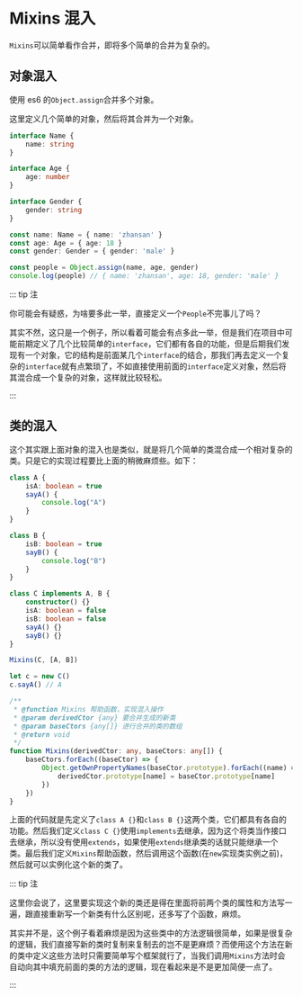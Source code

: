 # Mixins 混入

`Mixins`可以简单看作合并，即将多个简单的合并为复杂的。

## 对象混入

使用 es6 的`Object.assign`合并多个对象。

这里定义几个简单的对象，然后将其合并为一个对象。

```ts
interface Name {
    name: string
}

interface Age {
    age: number
}

interface Gender {
    gender: string
}

const name: Name = { name: 'zhansan' }
const age: Age = { age: 18 }
const gender: Gender = { gender: 'male' }

const people = Object.assign(name, age, gender)
console.log(people) // { name: 'zhansan', age: 18, gender: 'male' }
```

::: tip 注

你可能会有疑惑，为啥要多此一举，直接定义一个`People`不完事儿了吗？

其实不然，这只是一个例子，所以看着可能会有点多此一举，但是我们在项目中可能前期定义了几个比较简单的`interface`，它们都有各自的功能，但是后期我们发现有一个对象，它的结构是前面某几个`interface`的结合，那我们再去定义一个复杂的`interface`就有点繁琐了，不如直接使用前面的`interface`定义对象，然后将其混合成一个复杂的对象，这样就比较轻松。

:::

## 类的混入

这个其实跟上面对象的混入也是类似，就是将几个简单的类混合成一个相对复杂的类。只是它的实现过程要比上面的稍微麻烦些。如下：

```ts
class A {
	isA: boolean = true
	sayA() {
		console.log("A")
	}
}

class B {
	isB: boolean = true
	sayB() {
		console.log("B")
	}
}

class C implements A, B {
	constructor() {}
	isA: boolean = false
	isB: boolean = false
	sayA() {}
	sayB() {}
}

Mixins(C, [A, B])

let c = new C()
c.sayA() // A

/**
 * @function Mixins 帮助函数，实现混入操作
 * @param derivedCtor {any} 要合并生成的新类
 * @param baseCtors {any[]} 进行合并的类的数组
 * @return void
 */
function Mixins(derivedCtor: any, baseCtors: any[]) {
	baseCtors.forEach((baseCtor) => {
		Object.getOwnPropertyNames(baseCtor.prototype).forEach((name) => {
			derivedCtor.prototype[name] = baseCtor.prototype[name]
		})
	})
}
```

上面的代码就是先定义了`class A {}`和`class B {}`这两个类，它们都具有各自的功能。然后我们定义`class C {}`使用`implements`去继承，因为这个将类当作接口去继承，所以没有使用`extends`，如果使用`extends`继承类的话就只能继承一个类。最后我们定义`Mixins`帮助函数，然后调用这个函数(在`new`实现类实例之前)，然后就可以实例化这个新的类了。

::: tip 注

这里你会说了，这里要实现这个新的类还是得在里面将前两个类的属性和方法写一遍，跟直接重新写一个新类有什么区别呢，还多写了个函数，麻烦。

其实并不是，这个例子看着麻烦是因为这些类中的方法逻辑很简单，如果是很复杂的逻辑，我们直接写新的类时复制来复制去的岂不是更麻烦？而使用这个方法在新的类中定义这些方法时只需要简单写个框架就行了，当我们调用`Mixins`方法时会自动向其中填充前面的类的方法的逻辑，现在看起来是不是更加简便一点了。

:::
